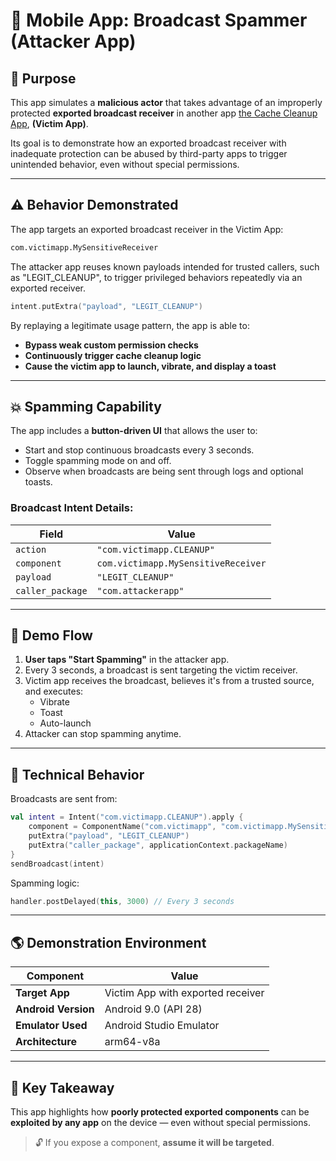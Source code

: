 # 🧨 Mobile App: Broadcast Spammer (Attacker App)

## 🎯 Purpose

This app simulates a **malicious actor** that takes advantage of an improperly protected **exported broadcast receiver** in another app [the Cache Cleanup App](https://github.com/nictjh/threatDemos/tree/master/Exposed%20BroadCastReceiver%20Threat/victimapp), **(Victim App)**.

Its goal is to demonstrate how an exported broadcast receiver with inadequate protection can be abused by third-party apps to trigger unintended behavior, even without special permissions.

---

## ⚠️ Behavior Demonstrated

The app targets an exported broadcast receiver in the Victim App:

```xml
com.victimapp.MySensitiveReceiver
```

The attacker app reuses known payloads intended for trusted callers, such as "LEGIT_CLEANUP", to trigger privileged behaviors repeatedly via an exported receiver.

```kotlin
intent.putExtra("payload", "LEGIT_CLEANUP")
```

By replaying a legitimate usage pattern, the app is able to:

- **Bypass weak custom permission checks**
- **Continuously trigger cache cleanup logic**
- **Cause the victim app to launch, vibrate, and display a toast**

---

## 💥 Spamming Capability

The app includes a **button-driven UI** that allows the user to:

- Start and stop continuous broadcasts every 3 seconds.
- Toggle spamming mode on and off.
- Observe when broadcasts are being sent through logs and optional toasts.

### Broadcast Intent Details:

| Field            | Value                      |
|------------------|----------------------------|
| `action`         | `"com.victimapp.CLEANUP"`  |
| `component`      | `com.victimapp.MySensitiveReceiver` |
| `payload`        | `"LEGIT_CLEANUP"`          |
| `caller_package` | `"com.attackerapp"`        |

---

## 🧪 Demo Flow

1. **User taps "Start Spamming"** in the attacker app.
2. Every 3 seconds, a broadcast is sent targeting the victim receiver.
3. Victim app receives the broadcast, believes it's from a trusted source, and executes:
   - Vibrate
   - Toast
   - Auto-launch
4. Attacker can stop spamming anytime.

---

## 🧬 Technical Behavior

Broadcasts are sent from:

```kotlin
val intent = Intent("com.victimapp.CLEANUP").apply {
    component = ComponentName("com.victimapp", "com.victimapp.MySensitiveReceiver")
    putExtra("payload", "LEGIT_CLEANUP")
    putExtra("caller_package", applicationContext.packageName)
}
sendBroadcast(intent)
```

Spamming logic:

```kotlin
handler.postDelayed(this, 3000) // Every 3 seconds
```

---

## 🌎 Demonstration Environment

| Component                | Value                            |
|--------------------------|----------------------------------|
| **Target App**          | Victim App with exported receiver |
| **Android Version**     | Android 9.0 (API 28)              |
| **Emulator Used**       | Android Studio Emulator           |
| **Architecture**        | arm64-v8a                         |

---

## 🚨 Key Takeaway

This app highlights how **poorly protected exported components** can be **exploited by any app** on the device — even without special permissions.

> 🔓 If you expose a component, **assume it will be targeted**.
